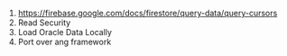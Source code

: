 1) https://firebase.google.com/docs/firestore/query-data/query-cursors
2) Read Security
3) Load Oracle Data Locally
4) Port over ang framework




